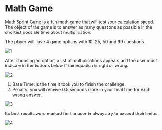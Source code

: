 # Math Game

Math Sprint Game is a fun math game that will test your calculation speed. The object of the game is to answer as many questions as possible in the shortest possible time about multiplication.

The player will have 4 game options with 10, 25, 50 and 99 questions.

![1](https://user-images.githubusercontent.com/31260554/224484533-dcd9078a-8460-483b-ac55-aae89835caa4.jpg)

After choosing an option, a list of multiplications appears and the user must indicate in the buttons below if the equation is right or wrong.

![2](https://user-images.githubusercontent.com/31260554/224484843-b2679669-f8eb-4e3e-85fd-2e4c435c574c.jpg)

1. Base Time: is the time it took you to finish the challenge.
2. Penalty: you will receive 0.5 seconds more in your final time for each wrong answer.

![3](https://user-images.githubusercontent.com/31260554/224485100-a618f788-3b9f-4359-99e5-db66223407f2.jpg)

Its best results were marked for the user to always try to exceed their limits.

![4](https://user-images.githubusercontent.com/31260554/224485170-5b09fe63-2553-45ec-98a3-29919bf4ce69.jpg)
